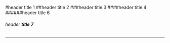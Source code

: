 #header title 1
##header title 2
###header title 3
####header title 4
######header title 6
###### *header* **title** ***7***


---
